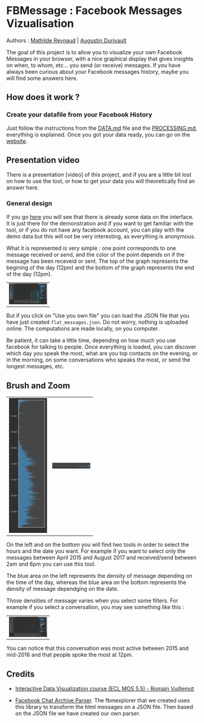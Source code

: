 # FBMessage : Facebook Messages Vizualisation

Authors : [Mathilde Reynaud](https://github.com/MathReynaud) | [Augustin Durivault](https://github.com/adurivault) 

The goal of this project is to allow you to visualize your own Facebook Messages in your browser, with a nice graphical display that gives insights on when, to whom, etc... you send (or receive) messages. If you have always been curious about your Facebook messages
history, maybe you will find some answers here.

## How does it work ? 

### Create your datafile from your Facebook History
Just follow the instructions from the <a href="/DATA.md"> DATA.md</a> file and the <a href="/PROCESSING.md"> PROCESSING.md</a>, everything is explained. Once you got your data ready, you can go on the [website](https://mathreynaud.github.io). 

## Presentation video

There is a presentation [video] of this project, and if you are a little bit lost on how to use the tool, or how to get your data
you will theoretically find an answer here. 

### General design

If you go [here](https://mathreynaud.github.io) you will see that there is already some data on the interface. It is just there for
the demonstration and if you want to get familiar with the tool, or if you do not have any facebook account, you can
play with the demo data but this will not be very interesting, as everything is anonymous.

What it is represented is very simple : one point corresponds to one message received or send, and the color of the point depends on if the message has been receveid or sent. The top of the graph represents the begining of the day (12pm) and the bottom of the graph represents the end of the day (12pm).

<table border="0">
  <tr>
    <td>
      <img src="img/1-presentation.png" style="width: 100px;">
    </td>
  </tr>
</table>

But if you click on "Use you own file" you can load the JSON file that you have just created ``flat_messages.json``.
Do not worry, nothing is uploaded online. The computations are made locally, on you computer.

Be patient, it can take a little time, depending on how much you use facebook for talking to people.
Once everything is loaded, you can discover which day you speak the most, what are you top contacts on the evening, or 
in the morning, on some conversations who speaks the most, or send the longest messages, etc.

## Brush and Zoom

<table border="0">
  <tr>
    <td>
      <img src="img/2-presentation.png" style="width: 100px;">
    </td>
    <td>
      <img src="img/3-presentation.png" style="width: 100px;">
    </td>
  </tr>
</table>

On the left and on the bottom you will find two tools in order to select the hours and the date you want. For example if you want to select only the messages between April 2015 and August 2017 and received/send between 2am and 6pm you can use this tool.

The blue area on the left represents the density of message depending on the time of the day, whereas the blue area on the bottom represents the density of message dependging on the date.

Those densities of message varies when you select some filters. For example if you select a conversation, you may see something like this :

<table border="0">
  <tr>
    <td>
      <img src="img/4-presentation.png" style="width: 100px;">
    </td>
  </tr>
</table>

You can notice that this conversation was most active between 2015 and mid-2016 and that people spoke the most at 12pm.

## Credits

- [Interactive Data Visualization course (ECL MOS 5.5) - Romain Vuillemot](https://github.com/LyonDataViz/MOS5.5-Dataviz)

- [Facebook Chat Archive Parser](https://github.com/ownaginatious/fbchat-archive-parser). The fbmexplorer that we created uses this library to transform the html messages on a JSON file. Then based on the JSON file we have created our own parser.
